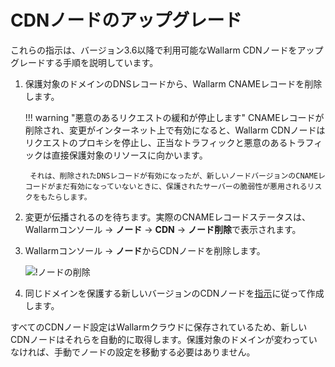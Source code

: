 # CDNノードのアップグレード

これらの指示は、バージョン3.6以降で利用可能なWallarm CDNノードをアップグレードする手順を説明しています。

1. 保護対象のドメインのDNSレコードから、Wallarm CNAMEレコードを削除します。

    !!! warning "悪意のあるリクエストの緩和が停止します"
        CNAMEレコードが削除され、変更がインターネット上で有効になると、Wallarm CDNノードはリクエストのプロキシを停止し、正当なトラフィックと悪意のあるトラフィックは直接保護対象のリソースに向かいます。

        それは、削除されたDNSレコードが有効になったが、新しいノードバージョンのCNAMEレコードがまだ有効になっていないときに、保護されたサーバーの脆弱性が悪用されるリスクをもたらします。
1. 変更が伝播されるのを待ちます。実際のCNAMEレコードステータスは、Wallarmコンソール →  **ノード** → **CDN** → **ノード削除**で表示されます。
1. Wallarmコンソール → **ノード**からCDNノードを削除します。

    ![!ノードの削除](../images/user-guides/nodes/delete-cdn-node.png)
1. 同じドメインを保護する新しいバージョンのCDNノードを[指示](../installation/cdn-node.md)に従って作成します。

すべてのCDNノード設定はWallarmクラウドに保存されているため、新しいCDNノードはそれらを自動的に取得します。保護対象のドメインが変わっていなければ、手動でノードの設定を移動する必要はありません。